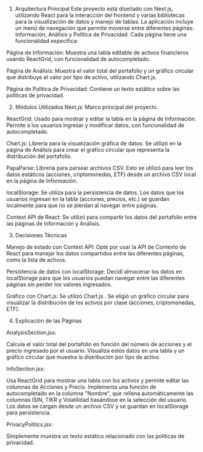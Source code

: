 1. Arquitectura Principal
Este proyecto está diseñado con Next.js, utilizando React para la interacción del frontend y varias bibliotecas para la visualización de datos y manejo de tablas. La aplicación incluye un menú de navegación que permite  moverse entre diferentes páginas: Información, Análisis y Política de Privacidad. Cada página tiene una funcionalidad específica:

Página de Información: Muestra una tabla editable de activos financieros usando ReactGrid, con funcionalidad de autocompletado.

Página de Análisis: Muestra el valor total del portafolio y un gráfico circular que distribuye el valor por tipo de activo, utilizando Chart.js.

Página de Política de Privacidad: Contiene un texto estático sobre las políticas de privacidad.

2. Módulos Utilizados
Next.js: Marco principal del proyecto.

ReactGrid: Usado para mostrar y editar la tabla en la página de Información. Permite a los usuarios ingresar y modificar datos, con funcionalidad de autocompletado.

Chart.js: Librería para la visualización gráfica de datos. Se utilizó en la página de Análisis para crear el gráfico circular que representa la distribución del portafolio.

PapaParse: Librería para parsear archivos CSV. Esto se utilizó para leer los datos estáticos (acciones, criptomonedas, ETF) desde un archivo CSV local en la página de Información.

localStorage: Se utiliza para la persistencia de datos. Los datos que los usuarios ingresan en la tabla (acciones, precios, etc.) se guardan localmente para que no se pierdan al navegar entre páginas.

Context API de React: Se utilizó para compartir los datos del portafolio entre las páginas de Información y Análisis.


3. Decisiones Técnicas

Manejo de estado con Context API: Opté por usar la API de Contexto de React para manejar los datos compartidos entre las diferentes páginas, como la lista de activos. 

Persistencia de datos con localStorage: Decidí almacenar los datos en localStorage para que los usuarios puedan navegar entre las diferentes páginas sin perder los valores ingresados. 

Gráfico con Chart.js: Se utilizó Chart.js . Se eligió un gráfico circular para visualizar la distribución de los activos por clase (acciones, criptomonedas, ETF).

4. Explicación de las Páginas

AnalysisSection.jsx:

Calcula el valor total del portafolio en función del número de acciones y el precio ingresado por el usuario.
Visualiza estos datos en una tabla y un gráfico circular que muestra la distribución por tipo de activo.


InfoSection.jsx:

Usa ReactGrid para mostrar una tabla con los activos y permite editar las columnas de Acciones y Precio.
Implementa una función de autocompletado en la columna "Nombre", que rellena automáticamente las columnas ISIN, TIKR y Volatilidad basándose en la selección del usuario.
Los datos se cargan desde un archivo CSV y se guardan en localStorage para persistencia.


PrivacyPolitics.jsx:

Simplemente muestra un texto estático relacionado con las políticas de privacidad.